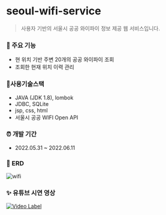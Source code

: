# seoul-wifi-service
>사용자 기반의 서울시 공공 와이파이 정보 제공 웹 서비스입니다.

### 📜 주요 기능
- 현 위치 기반 주변 20개의 공공 와이파이 조회
- 조회한 현재 위치 이력 관리

### 📌사용기술스택
- JAVA (JDK 1.8), lombok
- JDBC, SQLite
- jsp, css, html
- 서울시 공공 WIFI Open API

### ⏰ 개발 기간
- 2022.05.31 ~ 2022.06.11

### 🏡 ERD
![wifi](https://user-images.githubusercontent.com/102682659/199714873-7490a853-9d40-4115-b821-193773aa66df.png)

### ✨ 유튜브 시연 영상
[![Video Label](http://img.youtube.com/vi/e0iaPGkZIzs/0.jpg)](https://youtu.be/e0iaPGkZIzs)
